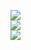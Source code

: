 ![](https://github-readme-stats.vercel.app/api?username=cmdprincess&theme=dark&hide_border=true&include_all_commits=true&count_private=true)<br/>
![](https://nirzak-streak-stats.vercel.app/?user=cmdprincess&theme=dark&hide_border=true)<br/>
![](https://github-readme-stats.vercel.app/api/top-langs/?username=cmdprincess&theme=dark&hide_border=true&include_all_commits=true&count_private=true&layout=compact)
